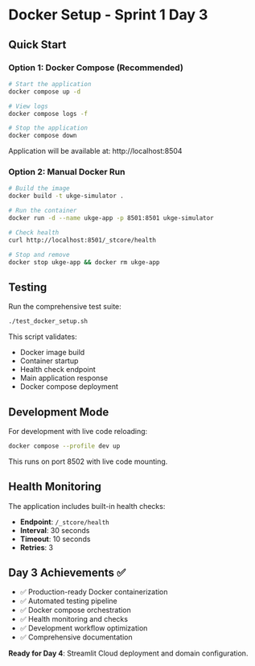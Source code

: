 # Docker Setup - Sprint 1 Day 3

## Quick Start

### Option 1: Docker Compose (Recommended)
```bash
# Start the application
docker compose up -d

# View logs
docker compose logs -f

# Stop the application  
docker compose down
```

Application will be available at: http://localhost:8504

### Option 2: Manual Docker Run
```bash
# Build the image
docker build -t ukge-simulator .

# Run the container
docker run -d --name ukge-app -p 8501:8501 ukge-simulator

# Check health
curl http://localhost:8501/_stcore/health

# Stop and remove
docker stop ukge-app && docker rm ukge-app
```

## Testing

Run the comprehensive test suite:
```bash
./test_docker_setup.sh
```

This script validates:
- Docker image build
- Container startup
- Health check endpoint
- Main application response
- Docker compose deployment

## Development Mode

For development with live code reloading:
```bash
docker compose --profile dev up
```

This runs on port 8502 with live code mounting.

## Health Monitoring

The application includes built-in health checks:
- **Endpoint**: `/_stcore/health`
- **Interval**: 30 seconds
- **Timeout**: 10 seconds
- **Retries**: 3

## Day 3 Achievements ✅

- ✅ Production-ready Docker containerization
- ✅ Automated testing pipeline
- ✅ Docker compose orchestration
- ✅ Health monitoring and checks
- ✅ Development workflow optimization
- ✅ Comprehensive documentation

**Ready for Day 4**: Streamlit Cloud deployment and domain configuration.
